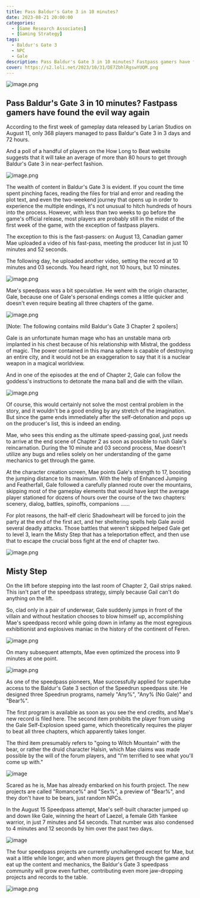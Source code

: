 ```yaml
---
title: Pass Baldur's Gate 3 in 10 minutes?
date: 2023-08-21 20:00:00
categories:
  - [Game Research Associates]
  - [Gaming Strategy]
tags:
  - Baldur's Gate 3
  - NPC
  - Gale
description: Pass Baldur's Gate 3 in 10 minutes? Fastpass gamers have found the evil way again
cover: https://s2.loli.net/2023/10/31/DE7ZbhlRgswYUQM.png
---
```

![image.png](https://s2.loli.net/2023/10/31/DE7ZbhlRgswYUQM.png)
## Pass Baldur's Gate 3 in 10 minutes? Fastpass gamers have found the evil way again

According to the first week of gameplay data released by Larian Studios on August 11, only 368 players managed to pass Baldur's Gate 3 in 3 days and 72 hours.

And a poll of a handful of players on the How Long to Beat website suggests that it will take an average of more than 80 hours to get through Baldur's Gate 3 in near-perfect fashion.

![image.png](https://s2.loli.net/2023/10/31/noapPbgNF9r8UGC.png)

The wealth of content in Baldur's Gate 3 is evident. If you count the time spent pinching faces, reading the files for trial and error and reading the plot text, and even the two-weekend journey that opens up in order to experience the multiple endings, it's not unusual to hitch hundreds of hours into the process. However, with less than two weeks to go before the game's official release, most players are probably still in the midst of the first week of the game, with the exception of fastpass players.

The exception to this is the fast-passers: on August 13, Canadian gamer Mae uploaded a video of his fast-pass, meeting the producer list in just 10 minutes and 52 seconds.

The following day, he uploaded another video, setting the record at 10 minutes and 03 seconds. You heard right, not 10 hours, but 10 minutes.

![image.png](https://s2.loli.net/2023/10/31/bo4Z1UjGwpSB6dI.png)

Mae's speedpass was a bit speculative. He went with the origin character, Gale, because one of Gale's personal endings comes a little quicker and doesn't even require beating all three chapters of the game.

![image.png](https://s2.loli.net/2023/10/31/95sOtxafI7HmSJc.png)

[Note: The following contains mild Baldur's Gate 3 Chapter 2 spoilers]


Gale is an unfortunate human mage who has an unstable mana orb implanted in his chest because of his relationship with Mistral, the goddess of magic. The power contained in this mana sphere is capable of destroying an entire city, and it would not be an exaggeration to say that it is a nuclear weapon in a magical worldview.

And in one of the episodes at the end of Chapter 2, Gale can follow the goddess's instructions to detonate the mana ball and die with the villain.

![image.png](https://s2.loli.net/2023/10/31/lQnBLN7T1zGVZqx.png)

Of course, this would certainly not solve the most central problem in the story, and it wouldn't be a good ending by any stretch of the imagination. But since the game ends immediately after the self-detonation and pops up on the producer's list, this is indeed an ending.

Mae, who sees this ending as the ultimate speed-passing goal, just needs to arrive at the end scene of Chapter 2 as soon as possible to rush Gale's reincarnation. During the 10 minute and 03 second process, Mae doesn't utilize any bugs and relies solely on her understanding of the game mechanics to get through the game.

At the character creation screen, Mae points Gale's strength to 17, boosting the jumping distance to its maximum. With the help of Enhanced Jumping and Featherfall, Gale followed a carefully planned route over the mountains, skipping most of the gameplay elements that would have kept the average player stationed for dozens of hours over the course of the two chapters: scenery, dialog, battles, spinoffs, companions ......

For plot reasons, the half-elf cleric Shadowheart will be forced to join the party at the end of the first act, and her sheltering spells help Gale avoid several deadly attacks. Those battles that weren't skipped helped Gale get to level 3, learn the Misty Step that has a teleportation effect, and then use that to escape the crucial boss fight at the end of chapter two.

![image.png](https://s2.loli.net/2023/10/31/P8BciIvrwbGCYNZ.png)


## Misty Step

On the lift before stepping into the last room of Chapter 2, Gail strips naked. This isn't part of the speedpass strategy, simply because Gail can't do anything on the lift.

So, clad only in a pair of underwear, Gale suddenly jumps in front of the villain and without hesitation chooses to blow himself up, accomplishing Mae's speedpass record while going down in infamy as the most egregious exhibitionist and explosives maniac in the history of the continent of Feren.

![image.png](https://s2.loli.net/2023/10/31/JVzKbM498gxGki5.png)

On many subsequent attempts, Mae even optimized the process into 9 minutes at one point.

![image.png](https://s2.loli.net/2023/10/31/CS2wWHEFtOPBcM3.png)

As one of the speedpass pioneers, Mae successfully applied for supertube access to the Baldur's Gate 3 section of the Speedrun speedpass site. He designed three Speedrun programs, namely "Any%", "Any% (No Gale)" and "Bear%".

The first program is available as soon as you see the end credits, and Mae's new record is filed here. The second item prohibits the player from using the Gale Self-Explosion speed game, which theoretically requires the player to beat all three chapters, which apparently takes longer.

The third item presumably refers to "going to Witch Mountain" with the bear, or rather the druid character Halsin, which Mae claims was made possible by the will of the forum players, and "I'm terrified to see what you'll come up with."

![image](https://github.com/zizhuspot/gaming.varygames.com/assets/134364698/1a2ad908-e3df-48f4-914e-8eeebf76bb3a)

Scared as he is, Mae has already embarked on his fourth project. The new projects are called "Romance%" and "Sex%", a preview of "Bear%", and they don't have to be bears, just random NPCs.

In the August 15 Speedpass attempt, Mae's self-built character jumped up and down like Gale, winning the heart of Laezel, a female Gith Yankee warrior, in just 7 minutes and 54 seconds. That number was also condensed to 4 minutes and 12 seconds by him over the past two days.

![image](https://github.com/zizhuspot/gaming.varygames.com/assets/134364698/2dc2e690-9ade-4dce-a195-5617e03dd64c)

The four speedpass projects are currently unchallenged except for Mae, but wait a little while longer, and when more players get through the game and eat up the content and mechanics, the Baldur's Gate 3 speedpass community will grow even further, contributing even more jaw-dropping projects and records to the table.


![image.png](https://s2.loli.net/2023/10/31/GdRVvyo5CtnDJ82.png)
